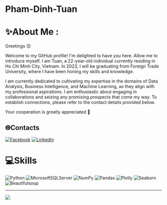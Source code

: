 # Pham-Dinh-Tuan
# ✨About Me :
Greetings 😊

Welcome to my GitHub profile! I'm delighted to have you here. Allow me to introduce myself. I am Tuan, a 22-year-old individual currently residing in Ho Chi Minh City, Vietnam. In 2023, I will be graduating from Foreign Trade University, where I have been honing my skills and knowledge.

I am currently dedicated to cultivating my expertise in the domains of Data Analysis, Business Intelligence, and Machine Learning, as they align with my professional aspirations. I am enthusiastic about engaging in collaborations and seizing any promising prospects that come my way. To establish connections, please refer to the contact details provided below.

Your cooperation is greatly appreciated 🥰

## 🌐Contacts
[![Facebook](https://img.shields.io/badge/Facebook-%231877F2.svg?logo=Facebook&logoColor=white)](https://www.facebook.com/profile.php?id=100026521664879) [![LinkedIn](https://img.shields.io/badge/LinkedIn-%230077B5.svg?logo=linkedin&logoColor=white)](https://www.linkedin.com/in/%C4%91%C3%ACnh-tu%E1%BA%A5n-ph%E1%BA%A1m-190b80264/) 

# 💻Skills
![Python](https://img.shields.io/badge/python-3670A0?style=for-the-badge&logo=python&logoColor=ffdd54) ![MicrosoftSQLServer](https://img.shields.io/badge/Microsoft%20SQL%20Sever-CC2927?style=for-the-badge&logo=microsoft%20sql%20server&logoColor=white) ![NumPy](https://img.shields.io/badge/numpy-%23013243.svg?style=for-the-badge&logo=numpy&logoColor=white) ![Pandas](https://img.shields.io/badge/pandas-%23150458.svg?style=for-the-badge&logo=pandas&logoColor=white) ![Plotly](https://img.shields.io/badge/Plotly-%233F4F75.svg?style=for-the-badge&logo=plotly&logoColor=white) ![Seaborn](https://img.shields.io/badge/Seaborn-%238FB9A8.svg?style=for-the-badge&logo=seaborn&logoColor=white
) ![Beautifulsoup](https://img.shields.io/badge/Beautiful%20Soup-%2300BFFF.svg?style=for-the-badge&logo=beautifulsoup&logoColor=white)



---
[![](https://visitcount.itsvg.in/api?id=Pham-Dinh-Tuan&label=Profile%20Views&color=8&icon=5&pretty=true)](https://visitcount.itsvg.in)


